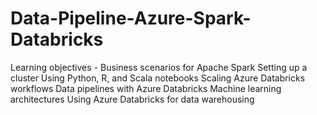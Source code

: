 # Data-Pipeline-Azure-Spark-Databricks
Learning objectives - Business scenarios for Apache Spark Setting up a cluster Using Python, R, and Scala notebooks Scaling Azure Databricks workflows Data pipelines with Azure Databricks Machine learning architectures Using Azure Databricks for data warehousing
